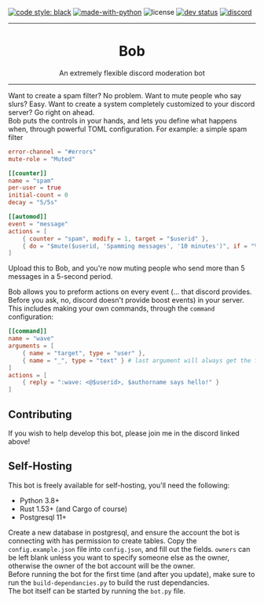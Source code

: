 [![code style: black](https://img.shields.io/badge/code%20style-black-000000.svg)](https://github.com/psf/black)
[![made-with-python](https://img.shields.io/badge/Made%20with-Python-1f425f.svg)](https://www.python.org/)
![license](https://img.shields.io/github/license/IAmTomahawkx/bob)
[![dev status](https://img.shields.io/badge/Development%20Status-3%20--%20Alpha-yellow)](https://pypi.org/classifiers)
[![discord](https://discord.com/api/guilds/604085864514977813/embed.png)](https://discord.gg/wcVHh4h)

___
<h1 align="center">
Bob
</h1>
<div align="center">
An extremely flexible discord moderation bot
</div>

___

Want to create a spam filter? No problem. Want to mute people who say slurs? Easy. 
Want to create a system completely customized to your discord server? Go right on ahead.\
Bob puts the controls in your hands, and lets you define what happens when,
through powerful TOML configuration.
For example: a simple spam filter

```toml
error-channel = "#errors"
mute-role = "Muted"

[[counter]]
name = "spam"
per-user = true
initial-count = 0
decay = "5/5s"

[[automod]]
event = "message"
actions = [
    { counter = "spam", modify = 1, target = "$userid" },
    { do = "$mute($userid, 'Spamming messages', '10 minutes')", if = "%spam($userid) > 5" }
]
```

Upload this to Bob, and you're now muting people who send more than 5 messages in a 5-second period.

Bob allows you to preform actions on every event (... that discord provides.
Before you ask, no, discord doesn't provide boost events) in your server.
This includes making your own commands, through the `command` configuration:

```toml
[[command]]
name = "wave"
arguments = [
    { name = "target", type = "user" },
    { name = "_", type = "text" } # last argument will always get the full remaining text, so we'll just ignore it
]
actions = [
    { reply = ":wave: <@$userid>, $authorname says hello!" }
]
```

## Contributing
If you wish to help develop this bot, please join me in the discord linked above!

## Self-Hosting
This bot is freely available for self-hosting, you'll need the following:
- Python 3.8+
- Rust 1.53+ (and Cargo of course)
- Postgresql 11+

Create a new database in postgresql, and ensure the account the bot is connecting with has permission to create tables.
Copy the `config.example.json` file into `config.json`, and fill out the fields. `owners` can be left blank unless you
want to specify someone else as the owner, otherwise the owner of the bot account will be the owner. \
Before running the bot for the first time (and after you update), make sure to run the `build-dependancies.py` to build
the rust dependancies. \
The bot itself can be started by running the `bot.py` file.